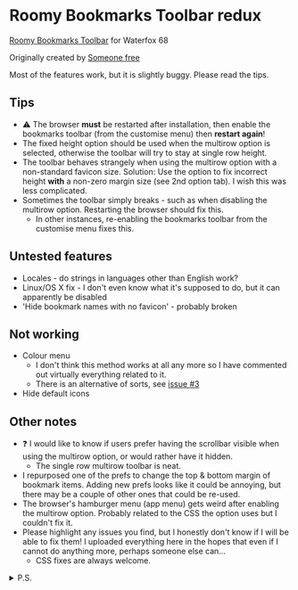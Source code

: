 # Roomy Bookmarks Toolbar redux #
[Roomy Bookmarks Toolbar](https://legacycollector.org/firefox-addons/210846/index.html "Roomy Bookmarks Toolbar") for Waterfox 68

Originally created by [Someone free](https://chrome.google.com/webstore/detail/roomy-bookmarks-toolbar/kmfbpoigddhdibjcilijiejaidggonfc)

Most of the features work, but it is slightly buggy. Please read the tips.

## Tips ##
* :warning: The browser __must__ be restarted after installation, then enable the bookmarks toolbar (from the customise menu) then __restart again__!
* The fixed height option should be used when the multirow option is selected, otherwise the toolbar will try to stay at single row height.
* The toolbar behaves strangely when using the multirow option with a non-standard favicon size. Solution: Use the option to fix incorrect height __with__ a non-zero margin size (see 2nd option tab). I wish this was less complicated.
* Sometimes the toolbar simply breaks - such as when disabling the multirow option. Restarting the browser should fix this.
  * In other instances, re-enabling the bookmarks toolbar from the customise menu fixes this.

## Untested features ##
* Locales - do strings in languages other than English work?
* Linux/OS X fix - I don't even know what it's supposed to do, but it can apparently be disabled
* 'Hide bookmark names with no favicon' - probably broken

## Not working
* Colour menu
  * I don't think this method works at all any more so I have commented out virtually everything related to it.
  * There is an alternative of sorts, see [issue #3](https://github.com/p1usminus/roomybookmarksredux/issues/3)
* Hide default icons

## Other notes ##
* :question: I would like to know if users prefer having the scrollbar visible when using the multirow option, or would rather have it hidden.
  * The single row multirow toolbar is neat.
* I repurposed one of the prefs to change the top & bottom margin of bookmark items. Adding new prefs looks like it could be annoying, but there may be a couple of other ones that could be re-used.
* The browser's hamburger menu (app menu) gets weird after enabling the multirow option. Probably related to the CSS the option uses but I couldn't fix it.
* Please highlight any issues you find, but I honestly don't know if I will be able to fix them! I uploaded everything here in the hopes that even if I cannot do anything more, perhaps someone else can...
	* CSS fixes are always welcome.

<details>
  <summary>P.S.</summary>
  <p>Thank you to Someone free, Alex and the Thunderbird team! :clap:</p>
  <p>I only really use the autohide feature of Roomy, but after getting that to work again I thought it would be fun to get the rest of the features of this extension working again. It was, mostly.</p>
</details>
